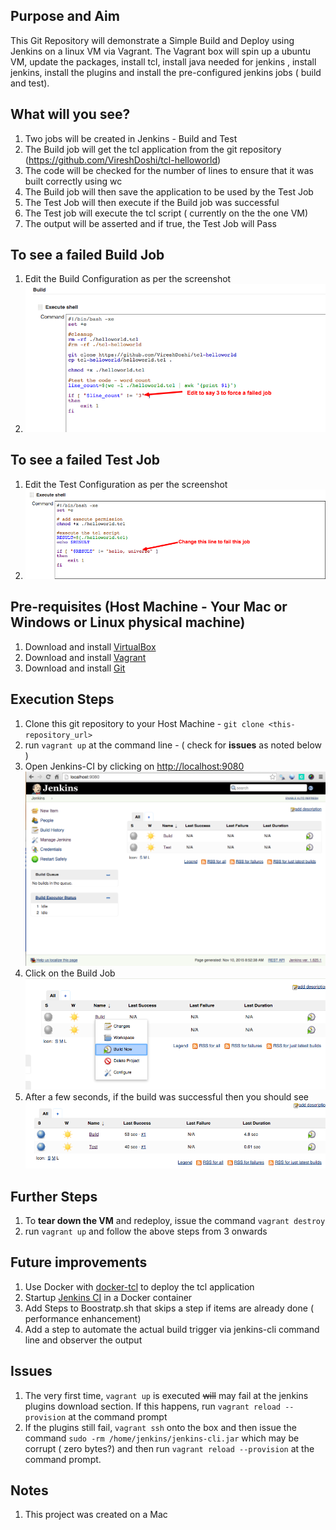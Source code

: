 ## Purpose and Aim  
This Git Repository will demonstrate a Simple Build and Deploy using Jenkins on a linux VM via Vagrant. The Vagrant box will spin up a ubuntu VM, update the packages, install tcl, install java needed for jenkins , install jenkins, install the plugins and install the pre-configured jenkins jobs ( build and test).

## What will you see?  
1. Two jobs will be created in Jenkins - Build and Test
2. The Build job will get the tcl application from the git repository (https://github.com/VireshDoshi/tcl-helloworld)
3. The code will be checked for the number of lines to ensure that it was built correctly using wc
4. The Build job will then save the application to be used by the Test Job
5. The Test Job will then execute if the Build job was successful
6. The Test job will execute the tcl script ( currently on the the one VM)
7. The output will be asserted and if true, the Test Job will Pass

## To see a failed Build Job
1. Edit the Build Configuration as per the screenshot
2. ![Alt text](/screenshots/force-build-job-fail.png?raw=true "Force a failed Build Job")

## To see a failed Test Job
1. Edit the Test Configuration as per the screenshot
2. ![Alt text](/screenshots/force-test-job-fail.png?raw=true "Force a failed Test job")

  
## Pre-requisites (Host Machine - Your Mac or Windows or Linux physical machine)  
1. Download and install [VirtualBox](https://www.virtualbox.org)    
2. Download and install [Vagrant](https://www.vagrantup.com)   
3. Download and install [Git](https://git-scm.com/downloads)    

## Execution Steps  
1. Clone this git repository to your Host Machine - `git clone <this-repository_url>`  
2. run `vagrant up` at the command line  - ( check for **issues** as noted below ) 
3. Open Jenkins-CI by clicking on  [http://localhost:9080](http://localhost:9080)  
![Alt text](/screenshots/Jenkins-Screen-1.png?raw=true "Jenkins-CI")  
4. Click on the Build Job  
![Alt text](/screenshots/Click-Build-Now.png?raw=true "Click Build Now")  
5. After a few seconds, if the build was successful then you should see  
![Alt text](/screenshots/post-success-execution.png?raw=true "Post Successful execution")

## Further Steps
1. To **tear down the VM** and redeploy, issue the command `vagrant destroy`  
2. run `vagrant up` and follow the above steps from 3 onwards  

## Future improvements
1.  Use Docker with [docker-tcl](https://github.com/efrecon/docker-tcl) to deploy the tcl application  
2.  Startup [Jenkins CI](https://github.com/jenkinsci/docker) in a Docker container  
3.  Add Steps to Boostratp.sh that skips a step if items are already done ( performance enhancement) 
4.  Add a step to automate the actual build trigger via jenkins-cli command line and observer the output  

## Issues
1. The very first time, `vagrant up` is executed ~~will~~ may fail at the jenkins plugins download section. If this happens, run `vagrant reload --provision` at the command prompt
2. If the plugins still fail, `vagrant ssh` onto the box and then issue the command `sudo -rm /home/jenkins/jenkins-cli.jar` which may be corrupt ( zero bytes?) and then run `vagrant reload --provision` at the command prompt.

## Notes
1. This project was created on a Mac
